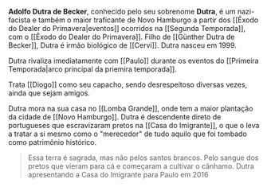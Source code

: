 **Adolfo Dutra de Becker**, conhecido pelo seu sobrenome **Dutra**, é um nazi-facista e também o maior traficante de Novo Hamburgo a partir dos [[Êxodo do Dealer do Primavera|eventos]] ocorridos na [[Segunda Temporada]], com o [[Êxodo do Dealer do Primavera]]. 
Filho de [[Günther Dutra de Becker]], Dutra é irmão biológico de [[Cervi]]. Dutra nasceu em 1999.

Dutra rivaliza imediatamente com [[Paulo]] durante os eventos do [[Primeira Temporada|arco principal da priemira temporada]].

Trata [[Diogo]] como seu capacho, sendo desrespeitoso diversas vezes, ainda que sejam amigos.

Dutra mora na sua casa no [[Lomba Grande]], onde tem a maior plantação da cidade de [[Novo Hamburgo]]. Dutra é descendente direto de portugueses que escravizaram pretos na [[Casa do Imigrante]], o que o leva a tratar a si mesmo como o "merecedor" de tudo aquilo que foi tombado como patrimônio histórico.

> Essa terra é sagrada, mas não pelos santos brancos. Pelo sangue dos pretos que vieram para cá e começaram a cultivar o cânhamo.
> Dutra apresentando a Casa do Imigrante para Paulo em 2016